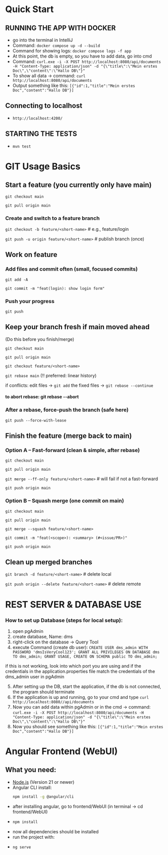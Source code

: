# Quick Start

## RUNNING THE APP WITH DOCKER

- go into the terminal in IntelliJ
- Command: `docker compose up -d --build`
- Command for showing logs: `docker compose logs -f app`
- At this point, the db is empty, so you have to add data, go into cmd
- Command: `curl.exe -i -X POST http://localhost:8080/api/documents -H "Content-Type: application/json" -d "{\"title\":\"Mein erstes Doc\",\"content\":\"Hallo DB\"}"`
- To show all data -> command: `curl http://localhost:8080/api/documents`
- Output something like this: `[{"id":1,"title":"Mein erstes Doc","content":"Hallo DB"}]`

## Connecting to localhost

- `http://localhost:4200/`

## STARTING THE TESTS

- `mvn test`

# GIT Usage Basics

## Start a feature (you currently only have main)

`git checkout main`

`git pull origin main`

### Create and switch to a feature branch

`git checkout -b feature/<short-name>`   # e.g., feature/login

`git push -u origin feature/<short-name>`  # publish branch (once)

## Work on feature

### Add files and commit often (small, focused commits)

`git add -A`

`git commit -m "feat(login): show login form"`

### Push your progress

`git push`

## Keep  your branch fresh if main moved ahead
(Do this before you finish/merge)

`git checkout main`

`git pull origin main`

`git checkout feature/<short-name>`

`git rebase main`       (!! preferred: linear history)

if conflicts: edit files -> `git add` the fixed files -> `git rebase --continue`
#### to abort rebase: git rebase --abort

### After a rebase, force-push the branch (safe here)
`git push --force-with-lease`

## Finish the feature (merge back to main)

### Option A – Fast-forward (clean & simple, after rebase)

`git checkout main`

`git pull origin main`

`git merge --ff-only feature/<short-name>`   # will fail if not a fast-forward

`git push origin main`

### Option B – Squash merge (one commit on main)

`git checkout main`

`git pull origin main`

`git merge --squash feature/<short-name>`

`git commit -m "feat(<scope>): <summary> (#<issue/PR>)"`

`git push origin main` 

## Clean up merged branches

`git branch -d feature/<short-name>`                  # delete local

`git push origin --delete feature/<short-name>`       # delete remote



# REST SERVER & DATABASE USE

### How to set up Database (steps for local setup):

1. open pgAdmin
2. create database, Name: dms
3. right-click on the database -> Query Tool
4. execute Command (create db user):
`CREATE USER dms_admin WITH PASSWORD 'dmsIsVeryCool123';
GRANT ALL PRIVILEGES ON DATABASE dms TO dms_admin;
GRANT USAGE, CREATE ON SCHEMA public TO dms_admin;`

if this is not working, look into which port you are using and if the credentials in the application.properties file match the credentials of the dms_admin user in pgAdmin

5. After setting up the DB, start the application, if the db is not connected, the program should terminate
6. If the application is up and running, go to your cmd and type `curl http://localhost:8080//api/documents`
8. Now you can add data within pgAdmin or in the cmd -> command: `curl.exe -i -X POST http://localhost:8080/api/documents -H "Content-Type: application/json" -d "{\"title\":\"Mein erstes Doc\",\"content\":\"Hallo DB\"}"`
7. Now you should see something like this: `[{"id":1,"title":"Mein erstes Doc","content":"Hallo DB"}]`


# Angular Frontend (WebUI)

## What you need:
- [Node.js](https://nodejs.org/) (Version 21 or newer)
- Angular CLI install:
  ```bash
  npm install -g @angular/cli
  
- after installing angular, go to frontend/WebUI (in terminal -> cd frontend/WebUI)
- ```bash
  npm install
  
- now all dependencies should be installed
- run the project with:
- ```bash
  ng serve
